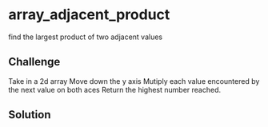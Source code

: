 # array_adjacent_product
find the largest product of two adjacent values

## Challenge
Take in a 2d array
Move down the y axis
Mutiply each value encountered by the next value on both aces
Return the highest number reached.

## Solution
